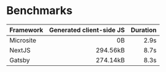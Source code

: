 # Benchmarks

<!-- TABLE -->

| Framework | Generated client-side JS | Duration |
| --------- | -----------------------: | -------: |
| Microsite |                       0B |     2.9s |
| NextJS    |                 294.56kB |     8.7s |
| Gatsby    |                 274.14kB |     8.3s |

<!-- /ENDTABLE -->
